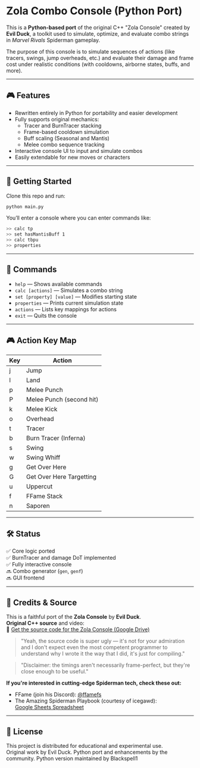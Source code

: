 # Zola Combo Console (Python Port)

This is a **Python-based port** of the original C++ "Zola Console" created by **Evil Duck**, a toolkit used to simulate, optimize, and evaluate combo strings in *Marvel Rivals* Spiderman gameplay.

The purpose of this console is to simulate sequences of actions (like tracers, swings, jump overheads, etc.) and evaluate their damage and frame cost under realistic conditions (with cooldowns, airborne states, buffs, and more).

---

## 🎮 Features

- Rewritten entirely in Python for portability and easier development
- Fully supports original mechanics:
  - Tracer and BurnTracer stacking
  - Frame-based cooldown simulation
  - Buff scaling (Seasonal and Mantis)
  - Melee combo sequence tracking
- Interactive console UI to input and simulate combos
- Easily extendable for new moves or characters

---

## 🚀 Getting Started

Clone this repo and run:

```bash
python main.py
```

You’ll enter a console where you can enter commands like:

```bash
>> calc tp
>> set hasMantisBuff 1
>> calc tbpu
>> properties
```

---

## 🧠 Commands

- `help` — Shows available commands
- `calc [actions]` — Simulates a combo string
- `set [property] [value]` — Modifies starting state
- `properties` — Prints current simulation state
- `actions` — Lists key mappings for actions
- `exit` — Quits the console

---

## 🎮 Action Key Map

| Key | Action                   |
|-----|--------------------------|
| j   | Jump                     |
| l   | Land                     |
| p   | Melee Punch              |
| P   | Melee Punch (second hit) |
| k   | Melee Kick               |
| o   | Overhead                 |
| t   | Tracer                   |
| b   | Burn Tracer (Inferna)    |
| s   | Swing                    |
| w   | Swing Whiff              |
| g   | Get Over Here            |
| G   | Get Over Here Targetting |
| u   | Uppercut                 |
| f   | FFame Stack              |
| n   | Saporen                  |

---

## 🛠 Status

✅ Core logic ported  
✅ BurnTracer and damage DoT implemented  
✅ Fully interactive console  
🔜 Combo generator (`gen`, `genf`)  
🔜 GUI frontend  

---

## 📜 Credits & Source

This is a faithful port of the **Zola Console** by **Evil Duck**.  
**Original C++ source** and video:  
📎 [Get the source code for the Zola Console (Google Drive)](https://drive.google.com/drive/folders/1wlQ0qxPRk73b1lVlOpOaTdNf_MmwdGTW)

> "Yeah, the source code is super ugly — it's not for your admiration and I don't expect even the most competent programmer to understand why I wrote it the way that I did, it's just for compiling."

> "Disclaimer: the timings aren't necessarily frame-perfect, but they're close enough to be useful."

**If you're interested in cutting-edge Spiderman tech, check these out:**

- FFame (join his Discord): [@ffamefs](https://www.youtube.com/@ffamefs)
- The Amazing Spiderman Playbook (courtesy of icegawd):  
  [Google Sheets Spreadsheet](https://docs.google.com/spreadsheets//u/0/d/1jqAZ5lBqqHAbt9BxX3eIn7MducMWYf34n0b5DpHYflw/htmlview#gid=0)

---

## 📂 License

This project is distributed for educational and experimental use.  
Original work by Evil Duck. Python port and enhancements by the community.
Python version maintained by Blackspell1
